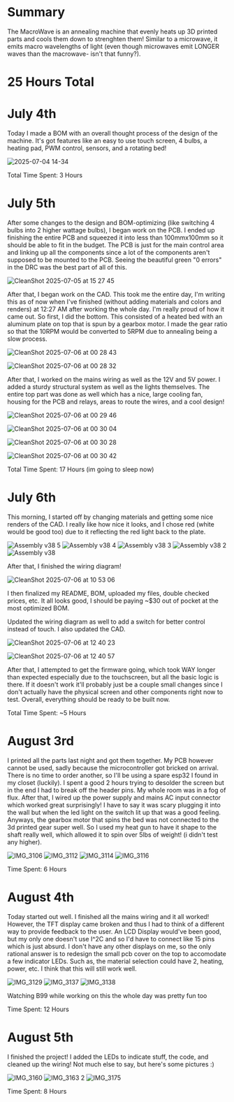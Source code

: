 <h1>Summary</h1>
The MacroWave is an annealing machine that evenly heats up 3D printed parts and cools them down to strenghten them! Similar to a microwave, it emits macro wavelengths of light (even though microwaves emit LONGER waves than the macrowave- isn't that funny?).

<h1>25 Hours Total</h1>

<h1>July 4th</h1>
Today I made a BOM with an overall thought process of the design of the machine. It's got features like an easy to use touch screen, 4 bulbs, a heating pad, PWM control, sensors, and a rotating bed!

![2025-07-04 14-34](https://github.com/user-attachments/assets/4bb91918-5d75-418a-a7cb-1282a1569e38)



Total Time Spent: 3 Hours

<h1>July 5th</h1>
After some changes to the design and BOM-optimizing (like switching 4 bulbs into 2 higher wattage bulbs), I began work on the PCB. I ended up finishing the entire PCB and squeezed it into less than 100mmx100mm so it should be able to fit in the budget. The PCB is just for the main control area and linking up all the components since a lot of the components aren't supposed to be mounted to the PCB.
Seeing the beautiful green "0 errors" in the DRC was the best part of all of this.

![CleanShot 2025-07-05 at 15 27 45](https://github.com/user-attachments/assets/8f331c28-81ca-4ca4-b9ae-463d7d1cd87d)

After that, I began work on the CAD. This took me the entire day, I'm writing this as of now when I've finished (without adding materials and colors and renders) at 12:27 AM after working the whole day. I'm really proud of how it came out. So first, I did the bottom. This consisted of a heated bed with an aluminum plate on top that is spun by a gearbox motor. I made the gear ratio so that the 10RPM would be converted to 5RPM due to annealing being a slow process.

![CleanShot 2025-07-06 at 00 28 43](https://github.com/user-attachments/assets/18f832c9-c93e-4d4f-bce1-464015017ee4)

![CleanShot 2025-07-06 at 00 28 32](https://github.com/user-attachments/assets/74243224-f6c6-4512-be1b-66832ab05246)

After that, I worked on the mains wiring as well as the 12V and 5V power. I added a sturdy structural system as well as the lights themselves. The entire top part was done as well which has a nice, large cooling fan, housing for the PCB and relays, areas to route the wires, and a cool design!

![CleanShot 2025-07-06 at 00 29 46](https://github.com/user-attachments/assets/0aafa365-4b49-43b5-87ec-fe6ff8b36fd7)

![CleanShot 2025-07-06 at 00 30 04](https://github.com/user-attachments/assets/94f275ed-9afd-4ce3-b3bf-cc6e73800917)

![CleanShot 2025-07-06 at 00 30 28](https://github.com/user-attachments/assets/cf25741a-daa9-46cf-8fa5-535a73172dea)

![CleanShot 2025-07-06 at 00 30 42](https://github.com/user-attachments/assets/842713bf-7066-4fe3-beeb-b4a68444ba5d)

Total Time Spent: 17 Hours (im going to sleep now)

<h1>July 6th</h1>

This morning, I started off by changing materials and getting some nice renders of the CAD. I really like how nice it looks, and I chose red (white would be good too) due to it reflecting the red light back to the plate.

![Assembly v38 5](https://github.com/user-attachments/assets/000de188-82eb-4091-bc46-311139308a61)
![Assembly v38 4](https://github.com/user-attachments/assets/6bb8dd27-405f-4c15-8535-a7381bf067bf)
![Assembly v38 3](https://github.com/user-attachments/assets/19322c86-1a2a-4966-bc5a-88741f266ffa)
![Assembly v38 2](https://github.com/user-attachments/assets/d6e9d522-4e32-416a-8f2c-bca8a3315925)
![Assembly v38](https://github.com/user-attachments/assets/c92ed8fd-f76d-4dde-b816-7c331d9e7946)

After that, I finished the wiring diagram!


![CleanShot 2025-07-06 at 10 53 06](https://github.com/user-attachments/assets/f5e452c9-7482-4ada-b4c9-0a51477ddc32)

I then finalized my README, BOM, uploaded my files, double checked prices, etc. It all looks good, I should be paying ~$30 out of pocket at the most optimized BOM.

Updated the wiring diagram as well to add a switch for better control instead of touch. I also updated the CAD.

![CleanShot 2025-07-06 at 12 40 23](https://github.com/user-attachments/assets/7e7ca5c0-8c3a-4a2c-a42e-8b50ed865b4f)

![CleanShot 2025-07-06 at 12 40 57](https://github.com/user-attachments/assets/06e18e81-fd92-4e04-b5f4-49e9923c5400)

After that, I attempted to get the firmware going, which took WAY longer than expected especially due to the touchscreen, but all the basic logic is there. If it doesn't work it'll probably just be a couple small changes since I don't actually have the physical screen and other components right now to test. Overall, everything should be ready to be built now.

Total Time Spent: ~5 Hours

<h1>August 3rd</h1>

I printed all the parts last night and got them together. My PCB however cannot be used, sadly because the microcontroller got bricked on arrival. There is no time to order another, so I'll be using a spare esp32 I found in my closet (luckily). I spent a good 2 hours trying to desolder the screen but in the end I had to break off the header pins. My whole room was in a fog of flux. After that, I wired up the power supply and mains AC input connector which worked great surprisingly! I have to say it was scary plugging it into the wall but when the led light on the switch lit up that was a good feeling. Anyways, the gearbox motor that spins the bed was not connected to the 3d printed gear super well. So I used my heat gun to have it shape to the shaft really well, which allowed it to spin over 5lbs of weight! (i didn't test any higher). 

![IMG_3106](https://github.com/user-attachments/assets/cd6f6c2d-e133-4c7f-9077-fb4089ca08a3)
![IMG_3112](https://github.com/user-attachments/assets/167922f4-6d2c-425c-8cf9-9a28c182a211)
![IMG_3114](https://github.com/user-attachments/assets/850c0f64-e7e1-4879-b658-f79693d63f12)
![IMG_3116](https://github.com/user-attachments/assets/86ac20de-7867-4948-829f-5588714258cc)

Time Spent: 6 Hours

<h1>August 4th</h1>


Today started out well. I finished all the mains wiring and it all worked! However, the TFT display came broken and thus I had to think of a different way to provide feedback to the user. An LCD Display would've been good, but my only one doesn't use I^2C and so I'd have to connect like 15 pins which is just absurd. I don't have any other displays on me, so the only rational answer is to redesign the small pcb cover on the top to accomodate a few indicator LEDs. Such as, the material selection could have 2, heating, power, etc. I think that this will still work well.

![IMG_3129](https://github.com/user-attachments/assets/a17183fa-e352-4687-8d51-15a927e300a5)
![IMG_3137](https://github.com/user-attachments/assets/f336db05-cb00-4b61-982b-4b60fd2f6d52)
![IMG_3138](https://github.com/user-attachments/assets/d2db13ae-9927-4e86-bf8a-63192b40f703)

Watching B99 while working on this the whole day was pretty fun too

Time Spent: 12 Hours

<h1>August 5th</h1>

I finished the project! I added the LEDs to indicate stuff, the code, and cleaned up the wiring! Not much else to say, but here's some pictures :)

![IMG_3160](https://github.com/user-attachments/assets/9ec1e37c-d061-49dd-baf3-2e6c7b431c8f)
![IMG_3163 2](https://github.com/user-attachments/assets/e2d7d1de-01cc-4a69-b214-b4709254ddb5)
![IMG_3175](https://github.com/user-attachments/assets/740f4625-475b-43e9-a826-70ef97efe973)

Time Spent: 8 Hours

